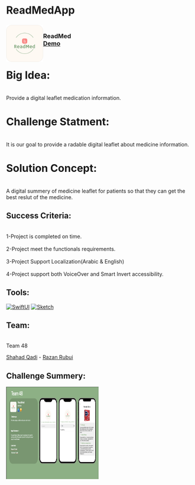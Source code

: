 # ReadMedApp
<!-- PROJECT LOGO -->
<div>
<h3><img align="left" width="100" height="100" src="ReadMed/Assets.xcassets/AppIcon.appiconset/Group 31024.png"> <br/> ReadMed <br/>
<a href="https://contattafiles.s3.us-west-1.amazonaws.com/tnt41680/x8HexNlb3XpYP0Q/ReadMed%20Demo.mp4">Demo</a> <br/> <br/> </h3>

</div>

 
<h1>Big Idea:</h1>  

<br>Provide a digital leaflet medication information.</br>

<h1> Challenge Statment:  </h1>

<br>It is our goal to provide a radable digital leaflet about medicine information. </br>

<h1> Solution Concept:  </h1>

<br>A digital summery of medicine leaflet for patients so that they can get the best reslut of the medicine.</br>


<h2>Success Criteria:</h2>

<br>1-Project is completed on time.</br>
<br>2-Project meet the functionals requirements.</br>
<br>3-Project Support Localization(Arabic & English) </br>
<br>4-Project support both VoiceOver and Smart Invert accessibility.</br>

<h2>Tools:</h2>

[![SwiftUI][SwiftUI-img]][SwiftUI-url] [![Sketch][Sketch-img]][Sketch-url]


<h2>Team:</h2>

<br>Team 48</br>

<a href="https://www.linkedin.com/in/shahahd-qadi/">Shahad Qadi</a> - <a href="https://www.linkedin.com/in/razan-rubui-4a6228152/
">Razan Rubui</a>


<h2> Challenge Summery: </h2>
 <img align="left" width="250" height="250" src="ReadMed-Challenge-Summery.png"> 


<!-- MARKDOWN LINKS & IMAGES -->
<!-- https://www.markdownguide.org/basic-syntax/#reference-style-links -->
[SwiftUI-img]: https://img.shields.io/badge/-SwiftUI-blue
[SwiftUI-url]: https://developer.apple.com/xcode/swiftui/
[Sketch-img]: https://img.shields.io/badge/-Sketch-yellow
[Sketch-url]: https://www.sketch.com
